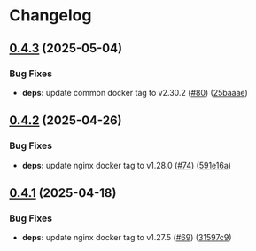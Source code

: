 # Changelog

## [0.4.3](https://github.com/mikemrm/charts/compare/nginx-redirect-v0.4.2...nginx-redirect-v0.4.3) (2025-05-04)


### Bug Fixes

* **deps:** update common docker tag to v2.30.2 ([#80](https://github.com/mikemrm/charts/issues/80)) ([25baaae](https://github.com/mikemrm/charts/commit/25baaaeff9a9172cc5e653c6f68bc0fe12a3431a))

## [0.4.2](https://github.com/mikemrm/charts/compare/nginx-redirect-v0.4.1...nginx-redirect-v0.4.2) (2025-04-26)


### Bug Fixes

* **deps:** update nginx docker tag to v1.28.0 ([#74](https://github.com/mikemrm/charts/issues/74)) ([591e16a](https://github.com/mikemrm/charts/commit/591e16a0f773adcbbe0d9aeb9c32798269090a21))

## [0.4.1](https://github.com/mikemrm/charts/compare/nginx-redirect-v0.4.0...nginx-redirect-v0.4.1) (2025-04-18)


### Bug Fixes

* **deps:** update nginx docker tag to v1.27.5 ([#69](https://github.com/mikemrm/charts/issues/69)) ([31597c9](https://github.com/mikemrm/charts/commit/31597c932105a4956bdb1e03882c518639c83129))
